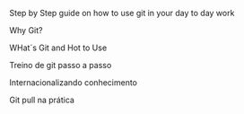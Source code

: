 Step by Step guide on how to use git in your day to day work  

Why Git? 

WHat´s Git and Hot to Use

Treino de git passo a passo

Internacionalizando conhecimento

Git pull na prática

